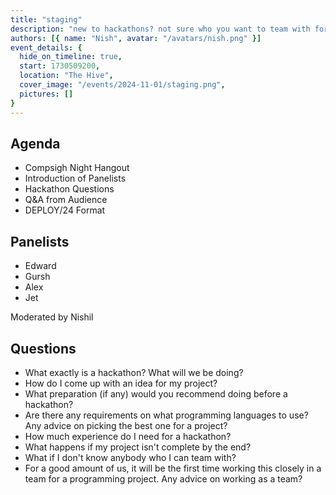 ```yaml
---
title: "staging"
description: "new to hackathons? not sure who you want to team with for DEPLOY/24? come to staging, a chill team-building social and how-to-hackathon panel! grab your friends, hang out, form teams, and hear from previous hackathon winners about their experiences & mindsets. we'll also have food, Fall decorations, and the usual compsigh night vibes :)"
authors: [{ name: "Nish", avatar: "/avatars/nish.png" }]
event_details: {
  hide_on_timeline: true,
  start: 1730509200,
  location: "The Hive",
  cover_image: "/events/2024-11-01/staging.png",
  pictures: []
}
---
```


## Agenda

- Compsigh Night Hangout
- Introduction of Panelists
- Hackathon Questions
- Q&A from Audience
- DEPLOY/24 Format

## Panelists

- Edward
- Gursh
- Alex
- Jet

Moderated by Nishil

## Questions

- What exactly is a hackathon? What will we be doing?
- How do I come up with an idea for my project?
- What preparation (if any) would you recommend doing before a hackathon?
- Are there any requirements on what programming languages to use? Any advice on picking the best one for a project?
- How much experience do I need for a hackathon?
- What happens if my project isn't complete by the end?
- What if I don't know anybody who I can team with?
- For a good amount of us, it will be the first time working this closely in a team for a programming project. Any advice on working as a team?
